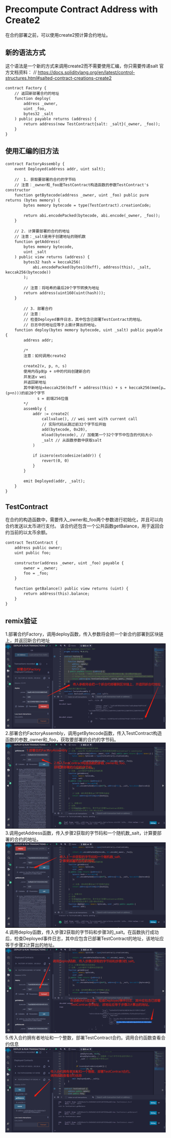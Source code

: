 # Precompute Contract Address with Create2
在合约部署之前，可以使用create2预计算合约地址。
## 新的语法方式
这个语法是一个新的方式来调用create2而不需要使用汇编，你只需要传递salt
官方文档资料：
    // https://docs.soliditylang.org/en/latest/control-structures.html#salted-contract-creations-create2
```solidity
contract Factory {
    // 返回新部署合约的地址
    function deploy(
        address _owner,
        uint _foo,
        bytes32 _salt
    ) public payable returns (address) {
        return address(new TestContract{salt: _salt}(_owner, _foo));
    }
}
```

## 使用汇编的旧方法
```solidity
contract FactoryAssembly {
    event Deployed(address addr, uint salt);

    //  1. 获取要部署的合约的字节码
    // 注意：_owner和_foo是TestContract构造函数的参数TestContract's constructor
    function getBytecode(address _owner, uint _foo) public pure returns (bytes memory) {
        bytes memory bytecode = type(TestContract).creationCode;

        return abi.encodePacked(bytecode, abi.encode(_owner, _foo));
    }

    // 2. 计算要部署的合约的地址
    // 注意：_salt是用于创建地址的随机数
    function getAddress(
        bytes memory bytecode,
        uint _salt
    ) public view returns (address) {
        bytes32 hash = keccak256(
            abi.encodePacked(bytes1(0xff), address(this), _salt, keccak256(bytecode))
        );

        // 注意：将哈希的最后20个字节转换为地址
        return address(uint160(uint(hash)));
    }

        // 3. 部署合约
        // 注意：
        // 检查Deployed事件日志，其中包含已部署TestContract的地址。
        // 日志中的地址应等于上面计算出的地址。
    function deploy(bytes memory bytecode, uint _salt) public payable {
        address addr;

        /*
        注意：如何调用create2

        create2(v, p, n, s)
        使用内存p到p + n中的代码创建新合约
        并发送v wei
        并返回新地址
        其中新地址=keccak256(0xff + address(this) + s + keccak256(mem[p…(p+n)))的前20个字节
              s = 前端256位值
        */
        assembly {
            addr := create2(
                callvalue(), // wei sent with current call
                // 实际代码从跳过前32个字节后开始
                add(bytecode, 0x20),
                mload(bytecode), // 加载第一个32个字节中包含的代码大小
                _salt // 从函数参数中获取salt
            )

            if iszero(extcodesize(addr)) {
                revert(0, 0)
            }
        }

        emit Deployed(addr, _salt);
    }
}
```
## TestContract
在合约的构造函数中，需要传入_owner和_foo两个参数进行初始化，并且可以向合约发送以太币进行支付。
该合约还包含一个公共函数getBalance，用于返回合约当前的以太币余额。
```solidity
contract TestContract {
    address public owner;
    uint public foo;

    constructor(address _owner, uint _foo) payable {
        owner = _owner;
        foo = _foo;
    }

    function getBalance() public view returns (uint) {
        return address(this).balance;
    }
}
```

## remix验证
1.部署合约Factory，调用deploy函数，传入参数将会把一个新合约部署到区块链上，并返回新合约地址
![53-1.jpg](img/53-1.jpg)
2.部署合约FactoryAssembly，调用getBytecode函数，传入TestContract构造函数的参数_owner和_foo，获取要部署的合约的字节码。
![53-2.jpg](img/53-2.jpg)
3.调用getAddress函数，传入步骤2获取的字节码和一个随机数_salt，计算要部署的合约的地址。
![53-3.jpg](img/53-3.jpg)
4.调用deploy函数，传入步骤2获取的字节码和步骤3的_salt。在函数执行成功后，检查Deployed事件日志，其中应包含已部署TestContract的地址，该地址应等于步骤2计算出的地址。
![53-4.jpg](img/53-4.jpg)
5.传入合约拥有者地址和一个整数，部署TestContract合约。调用合约函数查看合约信息
![53-5.jpg](img/53-5.jpg)